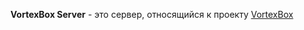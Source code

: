 **VortexBox Server** - это сервер, относящийся к проекту [VortexBox](https://github.com/norealist/vortexbox)